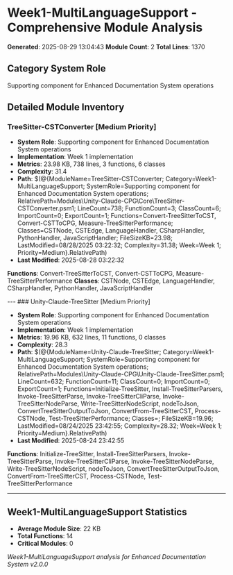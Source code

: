 # Week1-MultiLanguageSupport - Comprehensive Module Analysis
**Generated**: 2025-08-29 13:04:43
**Module Count**: 2
**Total Lines**: 1370

## Category System Role
Supporting component for Enhanced Documentation System operations

## Detailed Module Inventory

### TreeSitter-CSTConverter [Medium Priority]
- **System Role**: Supporting component for Enhanced Documentation System operations
- **Implementation**: Week 1 implementation
- **Metrics**: 23.98 KB, 738 lines, 3 functions, 6 classes
- **Complexity**: 31.4
- **Path**: $(@{ModuleName=TreeSitter-CSTConverter; Category=Week1-MultiLanguageSupport; SystemRole=Supporting component for Enhanced Documentation System operations; RelativePath=Modules\Unity-Claude-CPG\Core\TreeSitter-CSTConverter.psm1; LineCount=738; FunctionCount=3; ClassCount=6; ImportCount=0; ExportCount=1; Functions=Convert-TreeSitterToCST, Convert-CSTToCPG, Measure-TreeSitterPerformance; Classes=CSTNode, CSTEdge, LanguageHandler, CSharpHandler, PythonHandler, JavaScriptHandler; FileSizeKB=23.98; LastModified=08/28/2025 03:22:32; Complexity=31.38; Week=Week 1; Priority=Medium}.RelativePath)
- **Last Modified**: 2025-08-28 03:22:32

**Functions**: Convert-TreeSitterToCST, Convert-CSTToCPG, Measure-TreeSitterPerformance
**Classes**: CSTNode, CSTEdge, LanguageHandler, CSharpHandler, PythonHandler, JavaScriptHandler

--- ### Unity-Claude-TreeSitter [Medium Priority]
- **System Role**: Supporting component for Enhanced Documentation System operations
- **Implementation**: Week 1 implementation
- **Metrics**: 19.96 KB, 632 lines, 11 functions, 0 classes
- **Complexity**: 28.3
- **Path**: $(@{ModuleName=Unity-Claude-TreeSitter; Category=Week1-MultiLanguageSupport; SystemRole=Supporting component for Enhanced Documentation System operations; RelativePath=Modules\Unity-Claude-CPG\Unity-Claude-TreeSitter.psm1; LineCount=632; FunctionCount=11; ClassCount=0; ImportCount=0; ExportCount=1; Functions=Initialize-TreeSitter, Install-TreeSitterParsers, Invoke-TreeSitterParse, Invoke-TreeSitterCliParse, Invoke-TreeSitterNodeParse, Write-TreeSitterNodeScript, nodeToJson, ConvertTreeSitterOutputToJson, ConvertFrom-TreeSitterCST, Process-CSTNode, Test-TreeSitterPerformance; Classes=; FileSizeKB=19.96; LastModified=08/24/2025 23:42:55; Complexity=28.32; Week=Week 1; Priority=Medium}.RelativePath)
- **Last Modified**: 2025-08-24 23:42:55

**Functions**: Initialize-TreeSitter, Install-TreeSitterParsers, Invoke-TreeSitterParse, Invoke-TreeSitterCliParse, Invoke-TreeSitterNodeParse, Write-TreeSitterNodeScript, nodeToJson, ConvertTreeSitterOutputToJson, ConvertFrom-TreeSitterCST, Process-CSTNode, Test-TreeSitterPerformance


---

## Week1-MultiLanguageSupport Statistics
- **Average Module Size**: 22 KB
- **Total Functions**: 14
- **Critical Modules**: 0

*Week1-MultiLanguageSupport analysis for Enhanced Documentation System v2.0.0*
